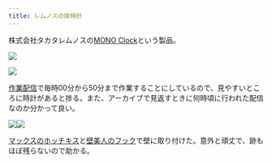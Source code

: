 ```yaml
---
title: レムノスの掛時計
---
```

株式会社タカタレムノスの[MONO Clock](https://www.amazon.co.jp/dp/B004UIT8BK)という製品。

![](https://lh3.googleusercontent.com/uIKpHUFaNDdYFtsBtjQJQd0faQoRINqcOG_qIk886Xmxo120bhnJ1K-bCbwe5FUQ3rbpGA4RcbZud3hxO5_2I68IwnTGWGOjlRRHgFdP-l1oMXxUO334q7xMuoSIWXL6q0bdHfFfcuhls5jeEg)

![](https://lh6.googleusercontent.com/d6_-_4nN4vFIHUVlP7pQIA4uRjX4UNEsqIdjHt6fl67cndw73F-oCOB5QU1vfWE28vCpQ2cVVcqOoT9BHnAbzz9mlGJuhdroe0M0P6mC2eRLxvLdcgZF7FFR8pqnrDpmVTYyp-dOhPJ7Yb_33A)

[作業配信](https://www.youtube.com/channel/UC5s-KpSDGzxWPWNv94PnJHw)で毎時00分から50分まで作業することにしているので、見やすいところに時計があると捗る。また、アーカイブで見返すときに何時頃に行われた配信なのか分かって良い。

![](https://lh6.googleusercontent.com/ZB4H_whVjJ7pvVzVCJz1RV-e2GA9RsTm8h4OSdP21j50lxawUzf9-m6LhREweu8ICH9L6_Uli1O62TJhEDXscWlw9cxeeDkSsF6xcUHY5Nn3Any7LVM-HjcvPGLwgsm1A9zFZiN2OXh8VT5fOA)![](https://lh3.googleusercontent.com/hCwwKTVvLGSf6bgojA-N3KIn9RbhX0BADJj8tHcP3P0snksi2VwB4SX6zw5tIfjhywYj3r8rFDIRP4KlECkBlClV30t0fOq9CClYr2BEZBFgQ-O3sXQcPthYCm5mOyQ59GbiJeHOf4-d7EwK3g)

[マックスのホッチキス](https://www.amazon.co.jp/dp/B000O9WRWG)と[壁美人のフック](https://www.amazon.co.jp/dp/B00CU78TDG)で壁に取り付けた。意外と頑丈で、跡もほぼ残らないので助かる。

